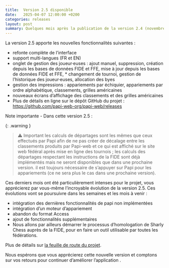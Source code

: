 ```yaml
---
title:  Version 2.5 disponible
date:   2025-04-07 12:00:00 +0200
categories: releases
layout: post
summary: Quelques mois après la publication de la version 2.4 (novembre dernier), nous avons le plaisir de vous annoncer la version 2.5 de Papi-web.
---
```


La version 2.5 apporte les nouvelles fonctionnalités suivantes :

* refonte complète de l’interface
* support multi-langues (FR et EN)
* onglet de gestion des joueur·euses : ajout manuel, suppression, création depuis les bases de données FIDE et FFE, mise à jour depuis les bases de données FIDE et FFE, * changement de tournoi, gestion de l’historique des joueur·euses, allocation des byes
* gestion des impressions : appariements par échiquier, appariements par ordre alphabétique, classements, grilles américaines
* nouveaux écrans d’affichage des classements et des grilles américaines
* Plus de détails en ligne sur le dépôt GitHub du projet : https://github.com/papi-web-org/papi-web/releases

Note importante - Dans cette version 2.5 :

{: .warning }
> ⚠️ Important
> les calculs de départages sont les mêmes que ceux effectués par Papi afin de ne pas créer de décalage entre les classements produits par Papi-web et ce qui est affiché sur le site web fédéral après mise en ligne des tournois ; les calculs des départages respectant les instructions de la FIDE sont déjà implémentés mais ne seront disponibles que dans une prochaine version.
> il est toujours nécessaire de s’appuyer sur Papi pour les appariements (ce ne sera plus le cas dans une prochaine version).

Ces derniers mois ont été particulièrement intenses pour le projet, vous apprécierez par vous-même l’incroyable évolution de la version 2.5. Ces évolutions vont se poursuivre dans les semaines et les mois à venir :

* intégration des dernières fonctionnalités de papi non implémentées
* intégration d’un moteur d’appariement
* abandon du format Access
* ajout de fonctionnalités supplémentaires
* Nous allons par ailleurs démarrer le processus d’homologation de Sharly Chess auprès de la FIDE, pour en faire un outil utilisable par toutes les fédérations.

Plus de détails sur [la feuille de route du projet](https://github.com/papi-web-org/papi-web/blob/dev/docs/02-roadmap.md).

Nous espérons que vous apprécierez cette nouvelle version et comptons sur vos retours pour continuer d’améliorer l’application .
